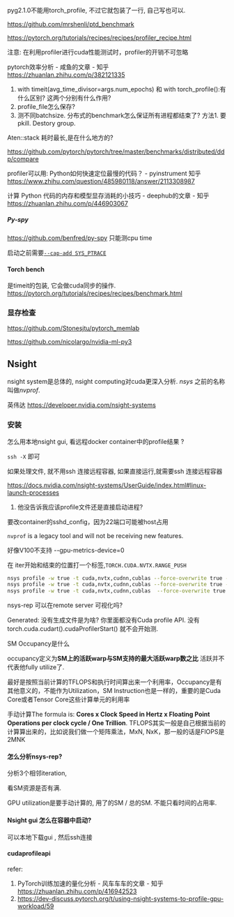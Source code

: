 pyg2.1.0不能用torch_profile, 不过它就包装了一行, 自己写也可以. 

https://github.com/mrshenli/ptd_benchmark

https://pytorch.org/tutorials/recipes/recipes/profiler_recipe.html 

注意: 在利用profiler进行cuda性能测试时，profiler的开销不可忽略

pytorch效率分析 - 咸鱼的文章 - 知乎 https://zhuanlan.zhihu.com/p/382121335

1. with timeit(avg_time_divisor=args.num_epochs) 和  with torch_profile():有什么区别? 这两个分别有什么作用? 
2. profile_file怎么保存?  
3. 测不同batchsize.  分布式的benchmark怎么保证所有进程都结束了? 方法1. 要pkill.  Destory group. 

Aten::stack 耗时最长,是在什么地方的? 

https://github.com/pytorch/pytorch/tree/master/benchmarks/distributed/ddp/compare

profiler可以用: Python如何快速定位最慢的代码？ - pyinstrument   知乎 https://www.zhihu.com/question/485980118/answer/2113308987

计算 Python 代码的内存和模型显存消耗的小技巧 - deephub的文章 - 知乎 https://zhuanlan.zhihu.com/p/446903067

##### Py-spy

https://github.com/benfred/py-spy  只能测cpu time

启动之前需要[`--cap-add SYS_PTRACE`](https://docs.docker.com/engine/security/seccomp/)

#### Torch bench

是timeit的包装, 它会做cuda同步的操作. https://pytorch.org/tutorials/recipes/recipes/benchmark.html 

### 显存检查

https://github.com/Stonesjtu/pytorch_memlab

https://github.com/nicolargo/nvidia-ml-py3 



## Nsight

nsight system是总体的, nsight computing对cuda更深入分析. *nsys* 之前的名称叫做*nvprof*.

英伟达 https://developer.nvidia.com/nsight-systems

### 安装

怎么用本地nsight gui, 看远程docker container中的profile结果 ?

`ssh -X` 即可

如果处理文件, 就不用ssh 连接远程容器, 如果直接运行,就需要ssh 连接远程容器

https://docs.nvidia.com/nsight-systems/UserGuide/index.html#linux-launch-processes 

1. 他没告诉我应该profile文件还是直接启动进程? 

要改container的sshd_config，因为22端口可能被host占用

`nvprof` is a legacy tool and will not be receiving new features. 

好像V100不支持 --gpu-metrics-device=0

在 iter开始和结束的位置打一个标签,`TORCH.CUDA.NVTX.RANGE_PUSH `  

```bash
nsys profile -w true -t cuda,nvtx,cudnn,cublas --force-overwrite true -x true -o wikitgn python train.py --data WIKI --config ./config/TGN.yml
nsys profile -w true -t cuda,nvtx,cudnn,cublas --force-overwrite true -x true -o ugache python dgl_sample.py  --data WIKI --config ./config/TGN.yml 
nsys profile -w true -t cuda,nvtx,cudnn,cublas  --force-overwrite true -x true -o disttgl torchrun --nnodes=1 --nproc_per_node=2 --rdzv_id=0 --rdzv_backend=c10d train.py --data WIKI --group 1 --minibatch_parallelism 2 
```

nsys-rep 可以在remote server 可视化吗? 

Generated: 没有生成文件是为啥? 你里面都没有Cuda profile API. 没有torch.cuda.cudart().cudaProfilerStart() 就不会开始测. 

SM Occupancy是什么

occupancy定义为**SM上的活跃warp与SM支持的最大活跃warp数之比**  活跃并不代表他fully utilize了. 

最好是按照当前计算的TFLOPS和执行时间算出来一个利用率，Occupancy是有其他意义的，不能作为Utilization，SM Instruction也是一样的，重要的是Cuda Core或者Tensor Core这些计算单元的利用率

手动计算The formula is: **Cores x Clock Speed in Hertz x Floating Point Operations per clock cycle / One Trillion**.    TFLOPS其实一般是自己根据当前的计算算出来的，比如说我们做一个矩阵乘法，MxN, NxK，那一般的话是FlOPS是2MNK

#### 怎么分析nsys-rep?

分析3个相邻iteration, 

看SM资源是否有满. 

GPU utilization是要手动计算的, 用了的SM / 总的SM. 不能只看时间的占用率. 

#### Nsight gui 怎么在容器中启动?

可以本地下载gui , 然后ssh连接

#### cudaprofileapi

refer:

1. PyTorch训练加速的量化分析 - 风车车车的文章 - 知乎 https://zhuanlan.zhihu.com/p/416942523
2. https://dev-discuss.pytorch.org/t/using-nsight-systems-to-profile-gpu-workload/59
